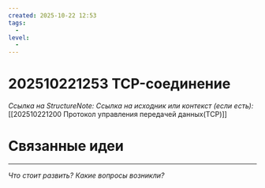 ```yaml
---
created: 2025-10-22 12:53
tags:
  - 
level:
  - 
---
```

# 202510221253 TCP-соединение

*Ссылка на StructureNote:*
*Ссылка на исходник или контекст (если есть):* [[202510221200 Протокол управления передачей данных(TCP)]]

# Связанные идеи

---

*Что стоит развить? Какие вопросы возникли?*
